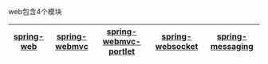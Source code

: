 
web包含4个模块

[spring-web]()|[spring-webmvc]("mvc实现")|[spring-webmvc-portlet]("基于portlet的mvc实现")|[spring-websocket]("为web应用提供的高效通信工具")|[spring-messaging]("用于构建基于消息的应用程序")|
---|---|---|---|---|
